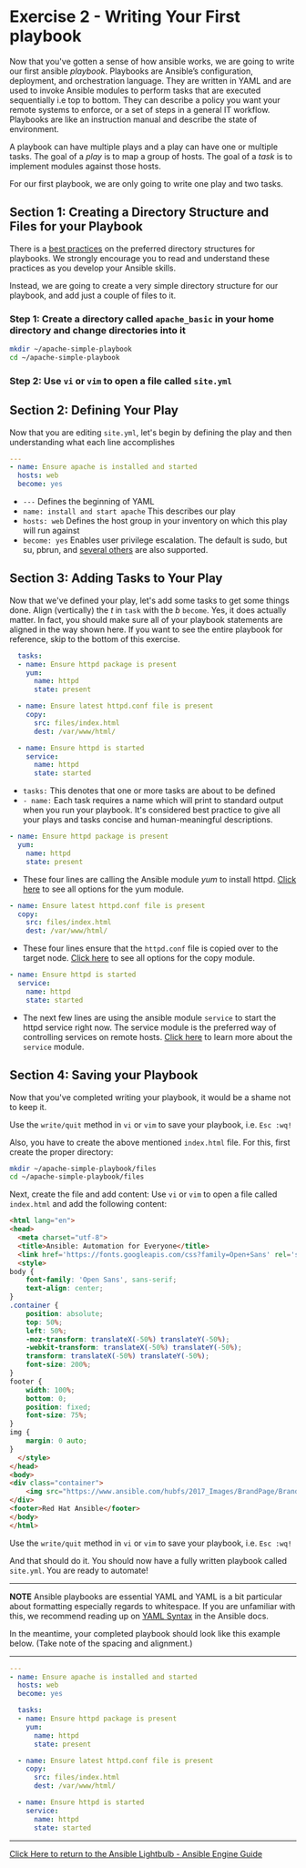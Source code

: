 # Exercise 2 - Writing Your First playbook

Now that you've gotten a sense of how ansible works, we are going to write our first ansible *playbook*. Playbooks are Ansible’s configuration, deployment, and orchestration language. They are written in YAML and are used to invoke Ansible modules to perform tasks that are executed sequentially i.e top to bottom. They can describe a policy you want your remote systems to enforce, or a set of steps in a general IT workflow. Playbooks are like an instruction manual and describe the state of environment.

A playbook can have multiple plays and a play can have one or multiple tasks.  The goal of a *play* is to map a group of hosts.  The goal of a *task* is to implement modules against those hosts.

For our first playbook, we are only going to write one play and two tasks.

## Section 1: Creating a Directory Structure and Files for your Playbook

There is a [best practices](http://docs.ansible.com/ansible/playbooks_best_practices.html) on the preferred directory structures for playbooks.  We strongly encourage you to read and understand these practices as you develop your Ansible skills.

Instead, we are going to create a very simple directory structure for our playbook, and add just a couple of files to it.

### Step 1: Create a directory called `apache_basic` in your home directory and change directories into it

```bash
mkdir ~/apache-simple-playbook
cd ~/apache-simple-playbook
```

### Step 2: Use `vi` or `vim` to open a file called `site.yml`

## Section 2: Defining Your Play

Now that you are editing `site.yml`, let's begin by defining the play and then understanding what each line accomplishes

```yml
---
- name: Ensure apache is installed and started
  hosts: web
  become: yes
```

* `---` Defines the beginning of YAML
* `name: install and start apache` This describes our play
* `hosts: web` Defines the host group in your inventory on which this play will run against
* `become: yes` Enables user privilege escalation.  The default is sudo, but su, pbrun, and [several others](http://docs.ansible.com/ansible/become.html) are also supported.

## Section 3: Adding Tasks to Your Play

Now that we've defined your play, let's add some tasks to get some things done.  Align (vertically) the *t* in `task` with the *b* `become`. Yes, it does actually matter.  In fact, you should make sure all of your playbook statements are aligned in the way shown here. If you want to see the entire playbook for reference, skip to the bottom of this exercise.

```yml
  tasks:
  - name: Ensure httpd package is present
    yum:
      name: httpd
      state: present

  - name: Ensure latest httpd.conf file is present
    copy:
      src: files/index.html
      dest: /var/www/html/

  - name: Ensure httpd is started
    service:
      name: httpd
      state: started
```

* `tasks:` This denotes that one or more tasks are about to be defined
* `- name:` Each task requires a name which will print to standard output when you run your playbook. It's considered best practice to give all your plays and tasks concise and human-meaningful descriptions.

```yml
- name: Ensure httpd package is present
  yum:
    name: httpd
    state: present
```

* These four lines are calling the Ansible module *yum* to install httpd. [Click here](http://docs.ansible.com/ansible/yum_module.html) to see all options for the yum module.

```yml
- name: Ensure latest httpd.conf file is present
  copy:
    src: files/index.html
    dest: /var/www/html/
```

* These four lines ensure that the `httpd.conf` file is copied over to the target node. [Click here](http://docs.ansible.com/ansible/copy_module.html) to see all options for the copy module.

```yml
- name: Ensure httpd is started
  service:
    name: httpd
    state: started
```

* The next few lines are using the ansible module `service` to start the httpd service right now. The service module is the preferred way of controlling services on remote hosts. [Click here](http://docs.ansible.com/ansible/service_module.html) to learn more about the `service` module.

## Section 4: Saving your Playbook

Now that you've completed writing your playbook, it would be a shame not to keep it.

Use the `write/quit` method in `vi` or `vim` to save your playbook, i.e. `Esc :wq!`

Also, you have to create the above mentioned `index.html` file. For this, first create the proper directory:

```bash
mkdir ~/apache-simple-playbook/files
cd ~/apache-simple-playbook/files
```

Next, create the file and add content: Use `vi` or `vim` to open a file called `index.html` and add the following content:

```html
<html lang="en">
<head>
  <meta charset="utf-8">
  <title>Ansible: Automation for Everyone</title>
  <link href='https://fonts.googleapis.com/css?family=Open+Sans' rel='stylesheet' type='text/css'>
  <style>
body {
    font-family: 'Open Sans', sans-serif;
    text-align: center;
}
.container {
    position: absolute;
    top: 50%;
    left: 50%;
    -moz-transform: translateX(-50%) translateY(-50%);
    -webkit-transform: translateX(-50%) translateY(-50%);
    transform: translateX(-50%) translateY(-50%);
    font-size: 200%;
}
footer {
    width: 100%;
    bottom: 0;
    position: fixed;
    font-size: 75%;
}
img {
    margin: 0 auto;
}
  </style>
</head>
<body>
<div class="container">
    <img src="https://www.ansible.com/hubfs/2017_Images/BrandPage/Brand-Assets/Ansible_RH_AnsibleAutomation_RGB_RedBlack.png" width="75%"/>
</div>
<footer>Red Hat Ansible</footer>
</body>
</html>
```

Use the `write/quit` method in `vi` or `vim` to save your playbook, i.e. `Esc :wq!`

And that should do it.  You should now have a fully written playbook called `site.yml`. You are ready to automate!

---
**NOTE**
Ansible playbooks are essential YAML and YAML is a bit particular about formatting especially regards to whitespace. If you are unfamiliar with this, we recommend reading up on [YAML Syntax](http://docs.ansible.com/ansible/YAMLSyntax.html) in the Ansible docs.

In the meantime, your completed playbook should look like this example below. (Take note of the spacing and alignment.)

---

```yml
---
- name: Ensure apache is installed and started
  hosts: web
  become: yes

  tasks:
  - name: Ensure httpd package is present
    yum:
      name: httpd
      state: present

  - name: Ensure latest httpd.conf file is present
    copy:
      src: files/index.html
      dest: /var/www/html/

  - name: Ensure httpd is started
    service:
      name: httpd
      state: started
```

---

[Click Here to return to the Ansible Lightbulb - Ansible Engine Guide](../README.md)
